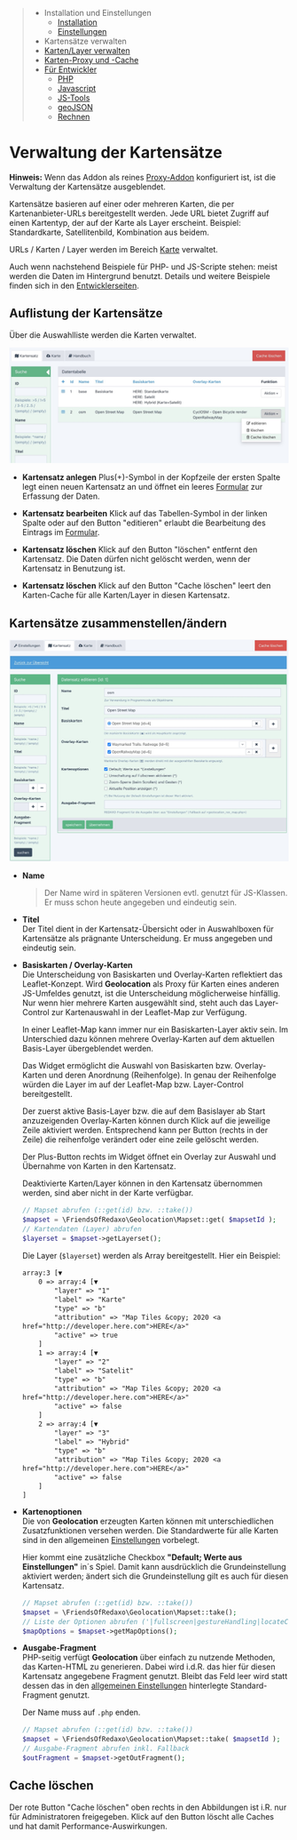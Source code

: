 > - Installation und Einstellungen
>   - [Installation](install.md)
>   - [Einstellungen](settings.md)
> - Kartensätze verwalten
> - [Karten/Layer verwalten](layer.md)
> - [Karten-Proxy und -Cache](proxy_cache.md)
> - [Für Entwickler](devphp.md)
>   - [PHP](devphp.md)
>   - [Javascript](devjs.md)
>   - [JS-Tools](devtools.md)
>   - [geoJSON](devgeojson.md)
>   - [Rechnen](devmath.md)

# Verwaltung der Kartensätze

**Hinweis:** Wenn das Addon als reines [Proxy-Addon](install.md#proxy) konfiguriert ist, ist die
Verwaltung der Kartensätze ausgeblendet.

Kartensätze basieren auf einer oder mehreren Karten, die per Kartenanbieter-URLs bereitgestellt
werden. Jede URL bietet Zugriff auf einen Kartentyp, der auf der Karte als Layer erscheint.
Beispiel: Standardkarte, Satellitenbild, Kombination aus beidem.

URLs / Karten / Layer werden im Bereich [Karte](layer.md) verwaltet.

Auch wenn nachstehend Beispiele für PHP- und JS-Scripte stehen: meist werden die Daten im
Hintergrund benutzt. Details und weitere Beispiele finden sich in den [Entwicklerseiten](devphp.md).

## Auflistung der Kartensätze

Über die Auswahlliste werden die Karten verwaltet.

![Konfiguration](assets/maps_list.jpg)

- **Kartensatz anlegen**
  Plus(+)-Symbol in der Kopfzeile der ersten Spalte legt einen neuen Kartensatz an und öffnet ein
  leeres [Formular](#formular) zur Erfassung der Daten.

- **Kartensatz bearbeiten**
  Klick auf das Tabellen-Symbol in der linken Spalte oder auf den Button "editieren" erlaubt die
  Bearbeitung des Eintrags im [Formular](#formular).

- **Kartensatz löschen**
  Klick auf den Button "löschen" entfernt den Kartensatz. Die Daten dürfen nicht gelöscht werden,
  wenn der Kartensatz in Benutzung ist.

- **Kartensatz löschen**
    Klick auf den Button "Cache löschen" leert den Karten-Cache für alle Karten/Layer in diesen
    Kartensatz.

<a name="formular"></a>
## Kartensätze zusammenstellen/ändern

![Konfiguration](assets/maps_edit.jpg)

- **Name**  
    > Der Name wird in späteren Versionen evtl. genutzt für JS-Klassen. Er muss schon heute angegeben
    > und eindeutig sein.

- **Titel**  
    Der Titel dient in der Kartensatz-Übersicht oder in Auswahlboxen für Kartensätze als prägnante
    Unterscheidung. Er muss angegeben und eindeutig sein.

- **Basiskarten / Overlay-Karten**  
    Die Unterscheidung von Basiskarten und Overlay-Karten reflektiert das Leaflet-Konzept. Wird
    **Geolocation** als Proxy für Karten eines anderen JS-Umfeldes genutzt, ist die Unterscheidung
    möglicherweise hinfällig. Nur wenn hier mehrere Karten ausgewählt sind, steht auch das
    Layer-Control zur Kartenauswahl in der Leaflet-Map zur Verfügung.

    In einer Leaflet-Map kann immer nur ein Basiskarten-Layer aktiv sein. Im Unterschied dazu können
    mehrere Overlay-Karten auf dem aktuellen Basis-Layer übergeblendet werden.

    Das Widget ermöglicht die Auswahl von Basiskarten bzw. Overlay-Karten und deren Anordnung (Reihenfolge).
    In genau der Reihenfolge würden die Layer im auf der Leaflet-Map bzw. Layer-Control bereitgestellt. 
    
    Der zuerst aktive Basis-Layer bzw. die auf dem Basislayer ab Start anzuzeigenden Overlay-Karten
    können durch Klick auf die jeweilige Zeile aktiviert werden. Entsprechend kann per Button (rechts
    in der Zeile) die reihenfolge verändert oder eine zeile gelöscht werden.
    
    Der Plus-Button rechts im Widget öffnet ein Overlay zur Auswahl und Übernahme von Karten in den Kartensatz.

    Deaktivierte Karten/Layer können in den Kartensatz übernommen werden, sind aber nicht
    in der Karte verfügbar.

    ```php
    // Mapset abrufen (::get(id) bzw. ::take())
    $mapset = \FriendsOfRedaxo\Geolocation\Mapset::get( $mapsetId );
    // Kartendaten (Layer) abrufen
    $layerset = $mapset->getLayerset();
    ```
    Die Layer (`$layerset`) werden als Array bereitgestellt. Hier ein Beispiel:
    ```
    array:3 [▼
        0 => array:4 [▼
            "layer" => "1"
            "label" => "Karte"
            "type" => "b"
            "attribution" => "Map Tiles &copy; 2020 <a href="http://developer.here.com">HERE</a>"
            "active" => true
        ]
        1 => array:4 [▼
            "layer" => "2"
            "label" => "Satelit"
            "type" => "b"
            "attribution" => "Map Tiles &copy; 2020 <a href="http://developer.here.com">HERE</a>"
            "active" => false
        ]
        2 => array:4 [▼
            "layer" => "3"
            "label" => "Hybrid"
            "type" => "b"
            "attribution" => "Map Tiles &copy; 2020 <a href="http://developer.here.com">HERE</a>"
            "active" => false
        ]
    ]
    ```

- **Kartenoptionen**  
    Die von **Geolocation** erzeugten Karten können mit unterschiedlichen Zusatzfunktionen versehen
    werden. Die Standardwerte für alle Karten sind in den allgemeinen [Einstellungen](settings.md)
    vorbelegt.

    Hier kommt eine zusätzliche Checkbox **"Default; Werte aus Einstellungen"** in´s Spiel.
    Damit kann ausdrücklich die Grundeinstellung aktiviert werden; ändert sich die Grundeinstellung
    gilt es auch für diesen Kartensatz.

    ```php
    // Mapset abrufen (::get(id) bzw. ::take())
    $mapset = \FriendsOfRedaxo\Geolocation\Mapset::take();
    // Liste der Optionen abrufen ('|fullscreen|gestureHandling|locateControl|')
    $mapOptions = $mapset->getMapOptions();
    ```


- <a name="mapset_out"></a>**Ausgabe-Fragment**  
    PHP-seitig verfügt **Geolocation** über einfach zu nutzende Methoden, das Karten-HTML zu
    generieren. Dabei wird i.d.R. das hier für diesen Kartensatz angegebene Fragment genutzt. Bleibt
    das Feld leer wird statt dessen das in den [allgemeinen Einstellungen](settings.md) hinterlegte
    Standard-Fragment genutzt.

    Der Name muss auf `.php` enden.

    ```php
    // Mapset abrufen (::get(id) bzw. ::take())
    $mapset = \FriendsOfRedaxo\Geolocation\Mapset::take( $mapsetId );
    // Ausgabe-Fragment abrufen inkl. Fallback
    $outFragment = $mapset->getOutFragment();
    ```

<a name="cache"></a>
## Cache löschen

Der rote Button "Cache löschen" oben rechts in den Abbildungen ist i.R. nur für Administratoren
freigegeben. Klick auf den Button löscht alle Caches und hat damit Performance-Auswirkungen.
